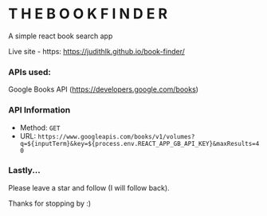 # T H E  B O O K  F I N D E R 
A simple react book search app

Live site - https: https://judithlk.github.io/book-finder/

### APIs used:
Google Books API (https://developers.google.com/books)

### API Information
- Method: `GET`
- URL: `https://www.googleapis.com/books/v1/volumes?q=${inputTerm}&key=${process.env.REACT_APP_GB_API_KEY}&maxResults=40`

### Lastly...
Please leave a star and follow (I will follow back).

Thanks for stopping by :)
